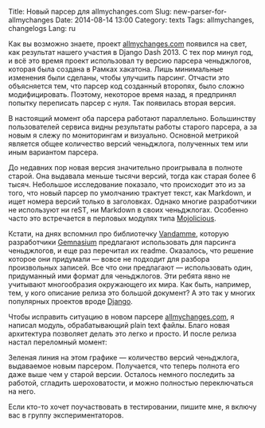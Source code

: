 Title: Новый парсер для allmychanges.com
Slug: new-parser-for-allmychanges
Date: 2014-08-14 13:00
Category: texts
Tags: allmychanges, changelogs
Lang: ru

Как вы возможно знаете, проект [allmychanges.com][] появился на свет, как результат нашего участия в Django Dash 2013. С тех пор минул год, и всё это время проект использовал ту версию парсера ченьджлогов, которая была создана в
 Рамках хакатона. Лишь минимальные изменения были сделаны, чтобы улучшить парсинг. Отчасти это объясняется тем, что парсер код созданный второпях, было сложно модифицировать. Поэтому, некоторое время назад, я предпринял попытку переписать парсер с нуля. Так появилась вторая версия.

В настоящий момент оба парсера работают параллельно. Большинству пользователей сервиса видны результаты работы старого парсера, а за новым я слежу по мониторингам и визуально. Основной метрикой является общее количество версий ченьджлога, полученных тем или иным вариантом парсера.

До недавних пор новая версия значительно проигрывала в полноте старой. Она выдавала меньше тысячи версий, тогда как старая более 6 тысяч. Небольшое исследование показало, что происходит это из за того, что новый парсер по умолчанию трактует текст, как Markdown, и ищет номера версий только в заголовках. Однако многие разработчики не используют ни reST, ни Markdown в своих ченьджлогах. Особенно часто это встречается в перловых модулях типа [Mojolicious][].

Кстати, на днях вспомнил про библиотечку [Vandamme][], которую разработчики [Gemnasium][] предлагают использовать для парсинга ченьджлогов, и еще раз перечитал их readme. Оказалось, что решение которое они придумали — вовсе не подходит для разбора произвольных записей. Все что они предлагают — использовать один, придуманный ими формат для ченьджлогов. Эти ребята явно не учитывают многообразия окружающего их мира. Как быть, например, тем, у кого описание релиза это большой документ? А это так у многих популярных проектов вроде [Django][].

Чтобы исправить ситуацию в новом парсере [allmychanges.com][], я написал модуль, обрабатывающий plain text файлы.  Благо новая архитектура позволяет делать это легко и просто. И после релиза настал переломный момент:

Зеленая линия на этом графике — количество версий ченьджлога, выдаваемое новым парсером. Получается, что теперь полнота его даже выше чем у старой версии. Осталось немного последить за работой, сгладить шероховатости, и можно полностью переключаться на него.

Если кто-то хочет поучаствовать в тестировании, пишите мне, я включу вас в группу экспериментаторов.

[Vandamme]: https://github.com/tech-angels/vandamme#changelogs-convention
[Mojolicious]: https://github.com/kraih/mojo/blob/master/Changes
[Gemnasium]: https://gemnasium.com/
[Django]: https://github.com/django/django/tree/master/docs/releases
[allmychanges.com]: http://allmychanges.com
